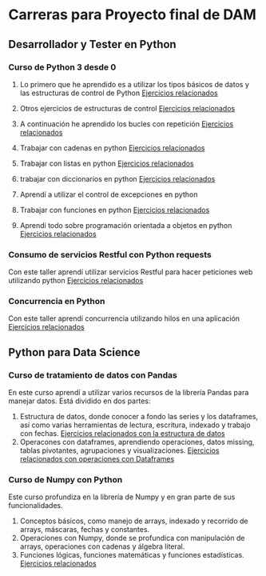 # **Carreras para Proyecto final de DAM**

## Desarrollador y Tester en Python

### Curso de Python 3 desde 0

1. Lo primero que he aprendido es a utilizar los tipos básicos de datos y las estructuras de control de Python
[Ejercicios relacionados](https://github.com/RusselWolf23/Carreras_Python/tree/master/Desarrollador%20y%20tester%20en%20Python/Ejercicios)

2. Otros ejercicios de estructuras de control
[Ejercicios relacionados](https://github.com/RusselWolf23/Carreras_Python/tree/master/Desarrollador%20y%20tester%20en%20Python/Ejercicios%20Estructuras%20alternativas)

3. A continuación he aprendido los bucles con repetición
   [Ejercicios relacionados](https://github.com/RusselWolf23/Carreras_Python/tree/master/Desarrollador%20y%20tester%20en%20Python/Ejercicios%20Bucles)
4. Trabajar con cadenas en python
   [Ejercicios relacionados](https://github.com/RusselWolf23/Carreras_Python/tree/master/Desarrollador%20y%20tester%20en%20Python/Ejercicios%20de%20Cadenas)
5. Trabajar con listas en python [Ejercicios relacionados](https://github.com/RusselWolf23/Carreras_Python/tree/master/Desarrollador%20y%20tester%20en%20Python/Ejercicios%20Listas)
6. trabajar con diccionarios en python [Ejercicios relacionados](https://github.com/RusselWolf23/Carreras_Python/tree/master/Desarrollador%20y%20tester%20en%20Python/Ejercicios%20Diccionarios)
7. Aprendí a utilizar el control de excepciones en python
8. Trabajar con funciones en python [Ejercicios relacionados](https://github.com/RusselWolf23/Carreras_Python/tree/master/Desarrollador%20y%20tester%20en%20Python/Ejercicio%20Funciones)
9. Aprendí todo sobre programación orientada a objetos en python [Ejercicios relacionados](https://github.com/RusselWolf23/Carreras_Python/tree/master/Desarrollador%20y%20tester%20en%20Python/Ejercicios%20Orientacion%20a%20Objetos)
   
 ### Consumo de servicios Restful con Python requests
   
Con este taller aprendí utilizar servicios Restful para hacer peticiones web utilizando python [Ejercicios relacionados](https://github.com/RusselWolf23/Carreras_Python/tree/master/Desarrollador%20y%20tester%20en%20Python/Consumo%20de%20servicios%20Restful%20con%20Python%20requests)

### Concurrencia en Python
Con este taller aprendí concurrencia utilizando hilos en una aplicación [Ejercicios relacionados](https://github.com/RusselWolf23/Carreras_Python/tree/master/Desarrollador%20y%20tester%20en%20Python/Concurrencia%20en%20Python)

## Python para Data Science

### Curso de tratamiento de datos con Pandas

En este curso aprendí a utilizar varios recursos de la librería Pandas para manejar datos. Está dividido en dos partes: 

1. Estructura de datos, donde conocer a fondo las series y los dataframes, así como varias herramientas de lectura, escritura, indexado y trabajo con fechas.
   [Ejercicios relacionados con la estructura de datos](https://github.com/RusselWolf23/Carreras_Python/tree/master/Python%20para%20Data%20Science/Tratamiento%20de%20datos%20con%20Pandas/Ejercicios)
2. Operacones con dataframes, aprendiendo operaciones, datos missing, tablas pivotantes, agrupaciones y visualizaciones.
   [Ejercicios relacionados con operaciones con Dataframes](https://github.com/RusselWolf23/Carreras_Python/tree/master/Python%20para%20Data%20Science/Tratamiento%20de%20datos%20con%20Pandas/Ejercicios)

### Curso de Numpy con Python

Este curso profundiza en la librería de Numpy y en gran parte de sus funcionalidades.
1. Conceptos básicos, como manejo de arrays, indexado y recorrido de arrays, máscaras, fechas y constantes.
2. Operaciones con Numpy, donde se profundica con manipulación de arrays, operaciones con cadenas y álgebra literal.
3. Funciones lógicas, funciones matemáticas y funciones estadísticas.
 [Ejercicios relacionados](https://github.com/RusselWolf23/Carreras_Python/tree/master/Python%20para%20Data%20Science/Numpy%20con%20Python/Ejercicios)



